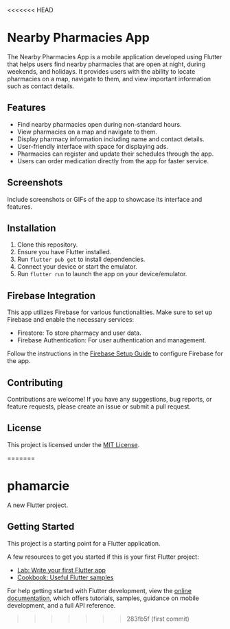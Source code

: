 <<<<<<< HEAD
# Nearby Pharmacies App

The Nearby Pharmacies App is a mobile application developed using Flutter that helps users find nearby pharmacies that are open at night, during weekends, and holidays. It provides users with the ability to locate pharmacies on a map, navigate to them, and view important information such as contact details.

## Features

- Find nearby pharmacies open during non-standard hours.
- View pharmacies on a map and navigate to them.
- Display pharmacy information including name and contact details.
- User-friendly interface with space for displaying ads.
- Pharmacies can register and update their schedules through the app.
- Users can order medication directly from the app for faster service.

## Screenshots

Include screenshots or GIFs of the app to showcase its interface and features.

## Installation

1. Clone this repository.
2. Ensure you have Flutter installed.
3. Run `flutter pub get` to install dependencies.
4. Connect your device or start the emulator.
5. Run `flutter run` to launch the app on your device/emulator.

## Firebase Integration

This app utilizes Firebase for various functionalities. Make sure to set up Firebase and enable the necessary services:

- Firestore: To store pharmacy and user data.
- Firebase Authentication: For user authentication and management.

Follow the instructions in the [Firebase Setup Guide](firebase-setup.md) to configure Firebase for the app.

## Contributing

Contributions are welcome! If you have any suggestions, bug reports, or feature requests, please create an issue or submit a pull request.

## License

This project is licensed under the [MIT License](LICENSE).

=======
# phamarcie

A new Flutter project.

## Getting Started

This project is a starting point for a Flutter application.

A few resources to get you started if this is your first Flutter project:

- [Lab: Write your first Flutter app](https://docs.flutter.dev/get-started/codelab)
- [Cookbook: Useful Flutter samples](https://docs.flutter.dev/cookbook)

For help getting started with Flutter development, view the
[online documentation](https://docs.flutter.dev/), which offers tutorials,
samples, guidance on mobile development, and a full API reference.
>>>>>>> 283fb5f (first commit)
